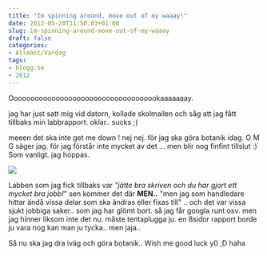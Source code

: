 ```yaml
---
title: "Im spinning around, move out of my waaay!"
date: 2012-05-20T11:50:03+01:00
slug: im-spinning-around-move-out-of-my-waaay
draft: false
categories:
- Allmänt/Vardag
tags:
- blogg.se
- 2012
---
```

Oooooooooooooooooooooooooooooooooookaaaaaaay.  
  
jag har just satt mig vid datorn, kollade skolmailen och såg att jag fått tillbaks min labbrapport. oklar.. sucks ;(  
  
meeen det ska inte get me down ! nej nej. för jag ska göra botanik idag. O M G säger jag. för jag förstår inte mycket av det ... men blir nog finfint tillslut :) Som vanligt. jag hoppas.  
  
![](/assets/images/blogg.se/namnls_203319043.jpg)  
  
Labben som jag fick tillbaks var _"jätte bra skriven och du har gjort ett mycket bra jobb!_" sen kommer det där **MEN..** "men jag som handledare hittar ändå vissa delar som ska ändras eller fixas till" .. och det var vissa sjukt jobbiga saker.. som jag har glömt bort. så jag får googla runt osv. men jag hinner liksom inte det nu. måste tentaplugga ju. en 8sidor rapport borde ju vara nog kan man ju tycka.. men jaja..  
  
Så nu ska jag dra iväg och göra botanik.. Wish me good luck y0 ;D haha